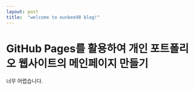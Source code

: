 ```yaml
---
layout: post
title:  "welcome to eunbee98 blog!"
---
```

# GitHub Pages를 활용하여 개인 포트폴리오 웹사이트의 메인페이지 만들기

너무 어렵습니다.
